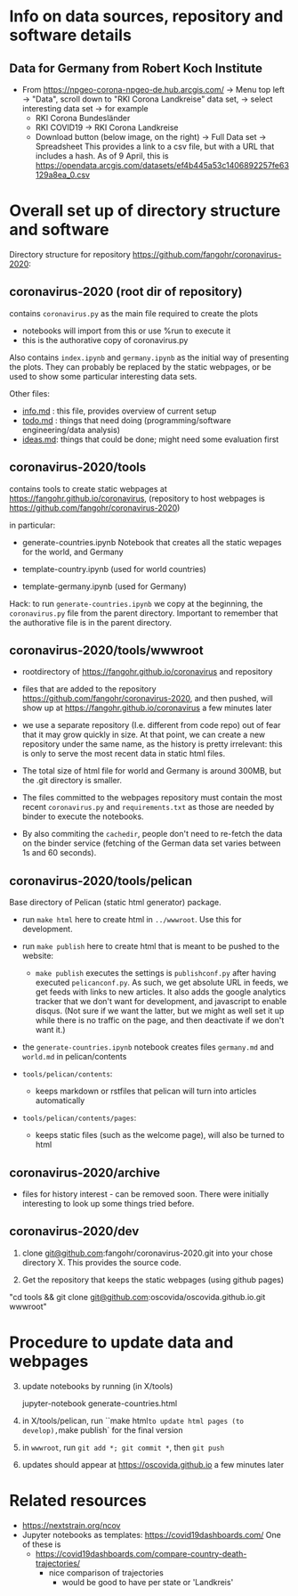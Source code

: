 Info on data sources, repository and software details
========================================================

Data for Germany from Robert Koch Institute
----------------------------------------------------

-   From <https://npgeo-corona-npgeo-de.hub.arcgis.com/> -\> Menu top
    left -\> \"Data\", scroll down to \"RKI Corona Landkreise\" data
    set, -\> select interesting data set -\> for example
    -   RKI Corona Bundesländer
    -   RKI COVID19 -\> RKI Corona Landkreise
    -   Download button (below image, on the right) -\> Full Data set
        -\> Spreadsheet This provides a link to a csv file, but with a
        URL that includes a hash. As of 9 April, this is
        <https://opendata.arcgis.com/datasets/ef4b445a53c1406892257fe63129a8ea_0.csv>


Overall set up of directory structure and software
==================================================

Directory structure for repository
<https://github.com/fangohr/coronavirus-2020>:

coronavirus-2020 (root dir of repository)
-----------------------------------------

contains `coronavirus.py` as the main file required to create the plots

-   notebooks will import from this or use %run to execute it
-   this is the authorative copy of coronavirus.py

Also contains `index.ipynb` and `germany.ipynb` as the initial way of
presenting the plots. They can probably be replaced by the static
webpages, or be used to show some particular interesting data sets.

Other files:

-   [info.md](info.md) : this file, provides overview of current setup
-   [todo.md](todo.md) : things that need doing (programming/software
    engineering/data analysis)
-   [ideas.md](ideas.md): things that could be done; might need some evaluation
    first

coronavirus-2020/tools
----------------------

contains tools to create static webpages at
<https://fangohr.github.io/coronavirus>, (repository to host webpages is
<https://github.com/fangohr/coronavirus-2020>)

in particular:

-   generate-countries.ipynb Notebook that creates all the static
    wepages for the world, and Germany

-   template-country.ipynb (used for world countries)
-   template-germany.ipynb (used for Germany)

Hack: to run `generate-countries.ipynb` we copy at the beginning, the
`coronavirus.py` file from the parent directory. Important to remember
that the authorative file is in the parent directory.

coronavirus-2020/tools/wwwroot
------------------------------

-   rootdirectory of <https://fangohr.github.io/coronavirus> and
    repository

-   files that are added to the repository
    <https://github.com/fangohr/coronavirus-2020>, and then pushed, will
    show up at <https://fangohr.github.io/coronavirus> a few minutes
    later

-   we use a separate repository (I.e. different from code repo) out of
    fear that it may grow quickly in size. At that point, we can create
    a new repository under the same name, as the history is pretty
    irrelevant: this is only to serve the most recent data in static
    html files.

-   The total size of html file for world and Germany is around 300MB,
    but the .git directory is smaller.

-   The files committed to the webpages repository must contain the most
    recent `coronavirus.py` and `requirements.txt` as those are needed
    by binder to execute the notebooks.

-   By also commiting the `cachedir`, people don\'t need to re-fetch the
    data on the binder service (fetching of the German data set varies
    between 1s and 60 seconds).


coronavirus-2020/tools/pelican
-----------------------------------

Base directory of Pelican (static html generator) package.

- run `make html` here to create html in `../wwwroot`. Use this for development. 
- run `make publish` here to create html that is meant to be pushed to the website:
  - `make publish` executes the settings is `publishconf.py` after having executed `pelicanconf.py`.
    As such, we get absolute URL in feeds, we  get feeds with links to new articles. It also adds
    the google analytics tracker that we don't want for development, and javascript to enable disqus.
    (Not sure if we want the latter, but we might as well set it up while there is no traffic on the page,
    and then deactivate if we don't want it.)

- the `generate-countries.ipynb` notebook creates files `germany.md` and `world.md` in pelican/contents

- `tools/pelican/contents`:
  - keeps markdown or rstfiles that pelican will turn into articles automatically 
  
- `tools/pelican/contents/pages`:
  - keeps static files (such as the welcome page), will also be turned to html

coronavirus-2020/archive
------------------------

-   files for history interest - can be removed soon. There were
    initially interesting to look up some things tried before.

coronavirus-2020/dev
--------------------

1. clone git@github.com:fangohr/coronavirus-2020.git into your chose directory
   X. This provides the source code.

2. Get the repository that keeps the static webpages (using github pages)

"cd tools && git clone git@github.com:oscovida/oscovida.github.io.git wwwroot"

Procedure to update data and webpages
==============================================

3. update notebooks by running (in X/tools)

   jupyter-notebook generate-countries.html 
   
4. in X/tools/pelican, run ``make html` to update html pages (to develop), `make
   publish` for the final version

5. in `wwwroot`, run `git add *; git commit *`, then `git push`

6. updates should appear at https://oscovida.github.io a few minutes later





Related resources
=================

-   <https://nextstrain.org/ncov>
-   Jupyter notebooks as templates: <https://covid19dashboards.com/> One
    of these is
    -   <https://covid19dashboards.com/compare-country-death-trajectories/>
        -   nice comparison of trajectories
            -   would be good to have per state or \'Landkreis\'
